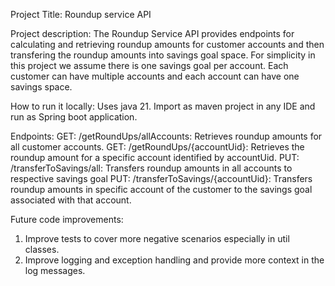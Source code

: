 Project Title: Roundup service API

Project description: The Roundup Service API provides endpoints for calculating and retrieving roundup amounts for customer accounts and then transfering the roundup amounts into savings goal space.
For simplicity in this project we assume there is one savings goal per account. Each customer can have multiple accounts and each account can have one savings space.

How to run it locally:
Uses java 21.
Import as maven project in any IDE and run as Spring boot application.

Endpoints:
GET: /getRoundUps/allAccounts: Retrieves roundup amounts for all customer accounts.
GET: /getRoundUps/{accountUid}: Retrieves the roundup amount for a specific account identified by accountUid.
PUT: /transferToSavings/all: Transfers roundup amounts in all accounts to respective savings goal
PUT: /transferToSavings/{accountUid}: Transfers roundup amounts in specific account of the customer to the savings goal associated with that account.

Future code improvements:
1. Improve tests to cover more negative scenarios especially in util classes.
2. Improve logging and exception handling and provide more context in the log messages.

